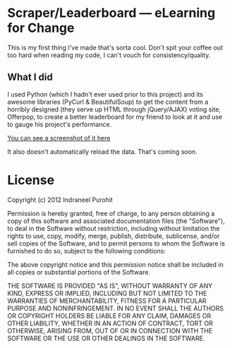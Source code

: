 Scraper/Leaderboard — eLearning for Change
==========================================
This is my first thing I've made that's sorta cool. Don't spit your coffee out too hard when reading my code, I can't vouch for consistency/quality.

What I did
----------
I used Python (which I hadn't ever used prior to this project) and its awesome libraries (PyCurl & BeautifulSoup) to get the content from a horribly designed (they serve up HTML through jQuery/AJAX) voting site, Offerpop, to create a better leaderboard for my friend to look at it and use to gauge his project's performance.

[You can see a screenshot of it here]("http://i.imgur.com/XgLqr.png")

It also doesn't automatically reload the data. That's coming soon.


License
=======
Copyright (c) 2012 Indraneel Purohit

Permission is hereby granted, free of charge, to any person obtaining a copy of this software and associated documentation files (the "Software"), to deal in the Software without restriction, including without limitation the rights to use, copy, modify, merge, publish, distribute, sublicense, and/or sell copies of the Software, and to permit persons to whom the Software is furnished to do so, subject to the following conditions:

The above copyright notice and this permission notice shall be included in all copies or substantial portions of the Software.

THE SOFTWARE IS PROVIDED "AS IS", WITHOUT WARRANTY OF ANY KIND, EXPRESS OR IMPLIED, INCLUDING BUT NOT LIMITED TO THE WARRANTIES OF MERCHANTABILITY, FITNESS FOR A PARTICULAR PURPOSE AND NONINFRINGEMENT. IN NO EVENT SHALL THE AUTHORS OR COPYRIGHT HOLDERS BE LIABLE FOR ANY CLAIM, DAMAGES OR OTHER LIABILITY, WHETHER IN AN ACTION OF CONTRACT, TORT OR OTHERWISE, ARISING FROM, OUT OF OR IN CONNECTION WITH THE SOFTWARE OR THE USE OR OTHER DEALINGS IN THE SOFTWARE.
